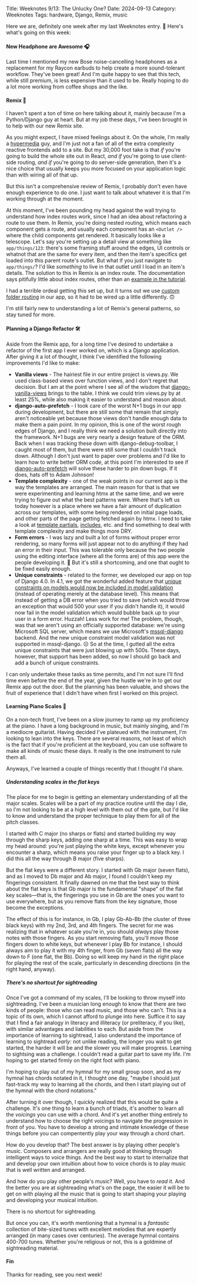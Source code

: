 Title: Weeknotes 9/13: The Unlucky One?
Date: 2024-09-13
Category: Weeknotes
Tags: hardware, Django, Remix, music

Here we are, definitely one week after my last Weeknotes entry. 🙂️ Here's what's going on this week:

#### New Headphone are Awesome 🎧️

Last time I mentioned my new Bose noise-cancelling headphones as a replacement for my Raycon earbuds to help create a more sound-tolerant workflow. They've been great! And I'm quite happy to see that this tech, while still premium, is less expensive than it used to be. Really hoping to do a lot more working from coffee shops and the like.

#### Remix 🔁️

I haven't spent a ton of time on here talking about it, mainly because I'm a Python/Django guy at heart. But at my job these days, I've been brought in to help with our new Remix site.

As you might expect, I have mixed feelings about it. On the whole, I'm really a [hypermedia](https://htmx.org/essays/hypermedia-driven-applications/) guy, and I'm just not a fan of all of the extra complexity reactive frontends add to a site. But my 30,000 foot take is that _if_ you're going to build the whole site out in React, _and if_ you're going to use client-side routing, _and if_ you're going to do server-side generation, then it's a nice choice that usually keeps you more focused on your application logic than with wiring all of that up.

But this isn't a comprehensive review of Remix, I probably don't even have enough experience to do one. I just want to talk about whatever it is that I'm working through at the moment.

At this moment, I've been pounding my head against the wall trying to understand how index routes work, since I had an idea about refactoring a route to use them. In Remix, you're doing nested routing, which means each component gets a route, and usually each component has an `<Outlet />` where the child components get rendered. It basically looks like a telescope. Let's say you're setting up a detail view at something like `app/things/123`: there's some framing stuff around the edges, UI controls or whatnot that are the same for every item, and then the item's specifics get loaded into this parent route's outlet. But what if you just navigate to `app/things/`? I'd like _something_ to live in that outlet until I load in an item's details. The solution to this in Remix is an index route. The documentation says pitifully little about index routes, other than an [example in the tutorial](https://remix.run/docs/en/main/start/tutorial#index-routes).

I had a terrible ordeal getting this set up, but it turns out we use [custom folder routing](https://remix.run/docs/en/main/file-conventions/routes#folders-for-organization) in our app, so it had to be wired up a little differently. 🙃️

I'm still fairly new to understanding a lot of Remix's general patterns, so stay tuned for more.

#### Planning a Django Refactor 🛠️

Aside from the Remix app, for a long time I've desired to undertake a refactor of the first app I ever worked on, which is a Django application. After giving it a lot of thought, I think I've identified the following improvements I'd like to make:

- **Vanilla views** - The hairiest file in our entire project is views.py. We used class-based views over function views, and I don't regret that decision. But I am at the point where I see all of the wisdom that [django-vanilla-views](https://pypi.org/project/django-vanilla-views/) brings to the table. I think we could trim views.py by at least 25%, while also making it easier to understand and reason about.
- **django-auto-prefetch** - I took care of the worst N+1 bugs in our app during development, but there are still some that remain that simply aren't noticeable yet because those views don't handle enough data to make them a pain point. In my opinion, this is one of the worst rough edges of Django, and I really think we need a solution built directly into the framework. N+1 bugs are very nearly a design feature of the ORM. Back when I was tracking these down with django-debug-toolbar, I caught most of them, but there were still some that I couldn't track down. Although I don't just want to paper over problems and I'd like to learn how to write better ORM code, at this point I'm interested to see if [django-auto-prefetch](https://pypi.org/project/django-auto-prefetch/) will solve these harder to pin down bugs. If it does, hats off to Adam Johnson!
- **Template complexity** - one of the weak points in our current app is the way the templates are arranged. The main reason for that is that we were experimenting and learning htmx at the same time, and we were trying to figure out what the best patterns were. Where that's left us today however is a place where we have a fair amount of duplication across our templates, with some being rendered on initial page loads, and other parts of the page getting fetched again by htmx. I need to take a look at [template partials](https://pypi.org/project/django-template-partials/), [includes](https://docs.djangoproject.com/en/stable/ref/templates/builtins/#include), etc. and find something to deal with template complexity and make things more DRY.
- **Form errors** - I was lazy and built a lot of forms without proper error rendering, so many forms will just appear not to do anything if they had an error in their input. This was tolerable only because the two people using the editing interface (where all the forms are) of this app were the people developing it. 🙂️ But it's still a shortcoming, and one that ought to be fixed easily enough.
- **Unique constraints** - related to the former, we developed our app on top of Django 4.0. In 4.1, we got the wonderful added feature that [unique constraints on models would now be included in model validation](https://docs.djangoproject.com/en/4.1/releases/4.1/#validation-of-constraints) (instead of operating merely at the database level). This means that instead of getting a DB error when you tried to save (which would throw an exception that would 500 your user if you didn't handle it), it would now fail in the model validation which would bubble back up to your user in a form error. Huzzah! Less work for me! The problem, though, was that we aren't using an officially supported database: we're using Microsoft SQL server, which means we use Microsoft's [mssql-django](https://pypi.org/project/mssql-django/) backend. And the new unique constraint model validation was not supported in mssql-django. ☹️ So at the time, I gutted all the extra unique constraints that were just blowing up with 500s. These days, however, that support has been added, so now I should go back and add a bunch of unique constraints.

I can only undertake these tasks as time permits, and I'm not sure I'll find time even before the end of the year, given the hustle we're in to get our Remix app out the door. But the planning has been valuable, and shows the fruit of experience that I didn't have when first I worked on this project.

#### Learning Piano Scales 🎹️

On a non-tech front, I've been on a slow journey to ramp up my proficiency at the piano. I have a long background in music, but mainly singing, and I'm a mediocre guitarist. Having decided I've plateued with the instrument, I'm looking to lean into the keys. There are several reasons, not least of which is the fact that if you're proficient at the keyboard, you can use software to make all kinds of music these days. It really is the one instrument to rule them all.

Anyways, I've learned a couple of things recently that I thought I'd share.

##### Understanding scales in the flat keys

The place for me to begin is getting an elementary understanding of all the major scales. Scales will be a part of my practice routine until the day I die, so I'm not looking to be at a high level with them out of the gate, but I'd like to know and understand the proper technique to play them for all of the pitch classes.

I started with C major (no sharps or flats) and started building my way through the sharp keys, adding one sharp at a time. This was easy to wrap my head around: you're just playing the white keys, except whenever you encounter a sharp, which means you raise your finger up to a black key. I did this all the way through B major (five sharps).

But the flat keys were a different story. I started with Gb major (seven flats), and as I moved to Db major and Ab major, I found I couldn't keep my fingerings consistent. It finally dawned on me that the best way to think about the flat keys is that Gb major is the fundamental "shape" of the flat key scales&mdash;that is, the fingerings you use in Gb are the ones you want to use everywhere, but as you remove flats from the key signature, those become the exceptions. 

The effect of this is for instance, in Gb, I play Gb-Ab-Bb (the cluster of three black keys) with my 2nd, 3rd, and 4th fingers. The secret for me was realizing that in whatever scale you're in, you should _always_ play those notes with those fingers. As you start removing flats, you'll move those fingers down to white keys, but whenever I play Bb for instance, I should always aim to play it with my 4th finger, from Gb (seven flats) all the way down to F (one flat, the Bb). Doing so will keep my hand in the right place for playing the rest of the scale, particularly in descending directions (in the right hand, anyway).

##### There's no shortcut for sightreading

Once I've got a command of my scales, I'll be looking to throw myself into sightreading. I've been a musician long enough to know that there are two kinds of people: those who can read music, and those who can't. This is a topic of its own, which I cannot afford to plunge into here. Suffice it to say that I find a fair analogy in literacy and illiteracy (or preliteracy, if you like), with similar advantages and liabilities to each. But aside from the importance of learning to sightread, I also understand the importance of learning to sightread _early:_ not unlike reading, the longer you wait to get started, the harder it will be and the slower you will make progress. Learning to sightsing was a challenge. I couldn't read a guitar part to save my life. I'm hoping to get started firmly on the right foot with piano.

I'm hoping to play out of my hymnal for my small group soon, and as my hymnal has chords notated in it, I thought one day, "maybe I should just fast-track my way to learning all the chords, and then I start playing out of the hymnal with the chord notations." 

After turning it over though, I quickly realized that this would be quite a challenge. It's one thing to learn a bunch of triads, it's another to learn all the _voicings_ you can use with a chord. And it's yet another thing entirely to understand how to choose the right voicings to navigate the progression in front of you. You have to develop a strong and intimate knowledge of these things before you can compentently play your way through a chord chart.

How do you develop that? The best answer is by playing other people's music. Composers and arrangers are really good at thinking through intelligent ways to voice things. And the best way to start to internalize that and develop your own intuition about how to voice chords is to play music that is well written and arranged. 

And how do you play other people's music? Well, you have to _read_ it. And the better you are at sightreading what's on the page, the easier it will be to get on with playing all the music that is going to start shaping your playing and developing your musical intuition.

There is no shortcut for sightreading.

But once you can, it's worth mentioning that a hymnal is a _fantastic_ collection of bite-sized tunes with excellent melodies that are expertly arranged (in many cases over centuries). The average hymnal contains 400-700 tunes. Whether you're religious or not, this is a goldmine of sightreading material.

#### Fin

Thanks for reading, see you next week!